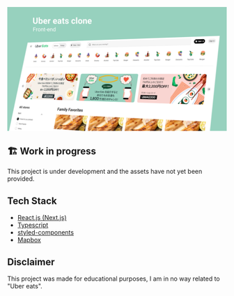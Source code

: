 
![Logo](https://github.com/nishidabruno/uber-eats-clone-web/blob/main/.github/preview.png?raw=true)

    
##  🏗 Work in progress
This project is under development and the assets have not yet been provided.

  
## Tech Stack

 - [React.js (Next.js)](https://nextjs.org/)
 - [Typescript](https://www.typescriptlang.org/)
 - [styled-components](https://styled-components.com/)
 - [Mapbox](https://www.mapbox.com/)
  
## Disclaimer

This project was made for educational purposes, I am in no way related to "Uber eats".

  